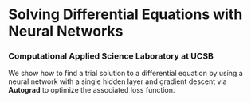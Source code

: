 # Solving Differential Equations with Neural Networks

### Computational Applied Science Laboratory at UCSB

We show how to find a trial solution to a differential equation by using a neural network
with a single hidden layer and gradient descent via **Autograd** to optimize the associated
loss function. 